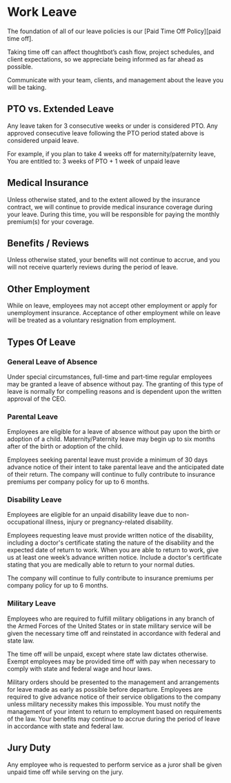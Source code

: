 # Work Leave

The foundation of all of our leave policies is our [Paid Time Off Policy][paid time off].

Taking time off can affect thoughtbot’s cash flow, project schedules, and client expectations, so we appreciate being informed as far ahead as possible.

Communicate with your team, clients, and management about the leave you will be taking.

## PTO vs. Extended Leave

Any leave taken for 3 consecutive weeks or under is considered PTO. Any approved consecutive leave following the PTO period stated above is considered unpaid leave.

For example, if you plan to take 4 weeks off for maternity/paternity leave, You are entitled to: 3 weeks of PTO + 1 week of unpaid leave

## Medical Insurance

Unless otherwise stated, and to the extent allowed by the insurance contract, we will continue to provide medical insurance coverage during your leave. During this time, you will be responsible for paying the monthly premium(s) for your coverage.

## Benefits / Reviews

Unless otherwise stated, your benefits will not continue to accrue, and you will not receive quarterly reviews during the period of leave.

## Other Employment

While on leave, employees may not accept other employment or apply for unemployment insurance. Acceptance of other employment while on leave will be treated as a voluntary resignation from employment.

## Types Of Leave

### General Leave of Absence

Under special circumstances, full-time and part-time regular employees may be granted a leave of absence without pay. The granting of this type of leave is normally for compelling reasons and is dependent upon the written approval of the CEO.

### Parental Leave

Employees are eligible for a leave of absence without pay upon the birth or adoption of a child. Maternity/Paternity leave may begin up to six months after of the birth or adoption of the child.

Employees seeking parental leave must provide a minimum of 30 days advance notice of their intent to take parental leave and the anticipated date of their return.
The company will continue to fully contribute to insurance premiums per company policy for up to 6 months.

### Disability Leave

Employees are eligible for an unpaid disability leave due to non-occupational illness, injury or pregnancy-related disability.

Employees requesting leave must provide written notice of the disability, including a doctor's certificate stating the nature of the disability and the expected date of return to work. When you are able to return to work, give us at least one week’s advance written notice. Include a doctor's certificate stating that you are medically able to return to your normal duties.

The company will continue to fully contribute to insurance premiums per company policy for up to 6 months.

### Military Leave

Employees who are required to fulfill military obligations in any branch of the Armed Forces of the United States or in state military service will be given the necessary time off and reinstated in accordance with federal and state law.

The time off will be unpaid, except where state law dictates otherwise. Exempt employees may be provided time off with pay when necessary to comply with state and federal wage and hour laws.

Military orders should be presented to the management and arrangements for leave made as early as possible before departure. Employees are required to give advance notice of their service obligations to the company unless military necessity makes this impossible. You must notify the management of your intent to return to employment based on requirements of the law. Your benefits may continue to accrue during the period of leave in accordance with state and federal law.

## Jury Duty

Any employee who is requested to perform service as a juror shall be given unpaid time off while serving on the jury.

[pto-policy]: policies/paid-time-off.md
